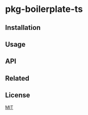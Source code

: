 # pkg-boilerplate-ts

## Installation

## Usage

## API

## Related

## License

[MIT](http://opensource.org/licenses/MIT)
